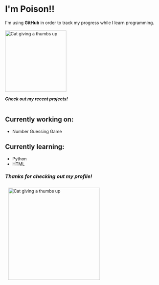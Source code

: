 <!DOCTYPE html>
<h1>I'm Poison!!</h1>
I'm using <strong>GitHub</strong> in order to track my progress while I learn programming.
<br>
</br>
<img src="https://media.tenor.com/DtD4LZbctTIAAAAM/tamm-cat.gif" alt="Cat giving a thumbs up" width="200">

<em>**Check out my recent projects!**</em>
<br>
</br>
<h2>Currently working on:</h2>
<ul>
  <li>Number Guessing Game</li>
</ul>

<h2>Currently learning:</h2>
<ul>
  <li>Python</li>
  <li>HTML</li>
</ul>
<h3><em>Thanks for checking out my profile!</em></h3>

<img src="https://media.tenor.com/jBVLTOHrQwgAAAAM/vocaloid-megurine-luka.gif" alt="Cat giving a thumbs up" width="300" style="padding: 10px;">
